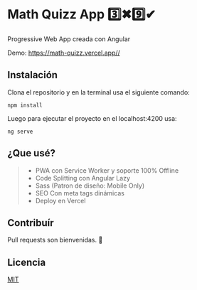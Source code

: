 # Math Quizz App 3️⃣✖9️⃣✔

Progressive Web App creada con Angular

Demo: <https://math-quizz.vercel.app//>

## Instalación

Clona el repositorio y en la terminal usa el siguiente comando: 

```terminal
npm install
```

Luego para ejecutar el proyecto en el localhost:4200 usa: 

```terminal
ng serve
```

## ¿Que usé?

> * PWA con Service Worker y soporte 100% Offline
> * Code Splitting con Angular Lazy
> * Sass (Patron de diseño: Mobile Only)
> * SEO Con meta tags dinámicas
> * Deploy en Vercel


## Contribuír
Pull requests son bienvenidas. 👋

## Licencia
[MIT](https://choosealicense.com/licenses/mit/)
